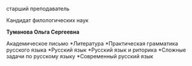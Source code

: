 старший преподаватель

Кандидат филологических наук

**Туманова Ольга Сергеевна**

Академическое письмо
	*Литература
	*Практическая грамматика русского языка
	*Русский язык
	*Русский язык и риторика
	*Сложные задачи по русскому языку
	*Современный русский язык